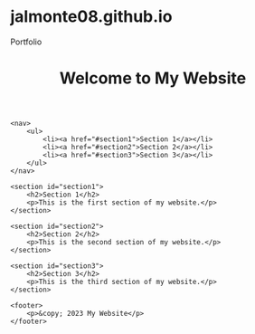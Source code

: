 # jalmonte08.github.io
Portfolio
<!DOCTYPE html>
<html lang="en">
<head>
    <meta charset="UTF-8">
    <meta name="viewport" content="width=device-width, initial-scale=1.0">
    <title>My Website</title>
    <link rel="stylesheet" href="styles.css"> <!-- Optional: Add a CSS file -->
</head>
<body>
    <header>
        <h1>Welcome to My Website</h1>
    </header>
    
    <nav>
        <ul>
            <li><a href="#section1">Section 1</a></li>
            <li><a href="#section2">Section 2</a></li>
            <li><a href="#section3">Section 3</a></li>
        </ul>
    </nav>

    <section id="section1">
        <h2>Section 1</h2>
        <p>This is the first section of my website.</p>
    </section>

    <section id="section2">
        <h2>Section 2</h2>
        <p>This is the second section of my website.</p>
    </section>

    <section id="section3">
        <h2>Section 3</h2>
        <p>This is the third section of my website.</p>
    </section>

    <footer>
        <p>&copy; 2023 My Website</p>
    </footer>
</body>
</html>

